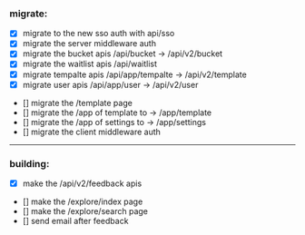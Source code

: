 
### migrate:

* [x] migrate to the new sso auth with api/sso
* [x] migrate the server middleware auth
* [x] migrate the bucket apis /api/bucket -> /api/v2/bucket
* [x] migrate the waitlist apis /api/waitlist
* [X] migrate tempalte apis /api/app/tempalte -> /api/v2/template
* [x] migrate user apis /api/app/user -> /api/v2/user
* [] migrate the /template page
* [] migrate the  /app of template to -> /app/template
* [] migrate the  /app of settings to -> /app/settings
* [] migrate the client middleware auth

---

### building:

* [x] make the /api/v2/feedback apis
* [] make the /explore/index page
* [] make the /explore/search page
* [] send email after feedback
